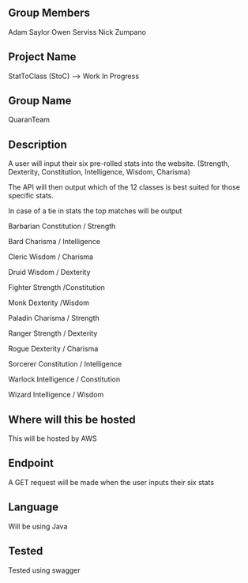 Group Members
---------------------
Adam Saylor
Owen Serviss
Nick Zumpano

Project Name
---------------------
StatToClass (StoC) --> Work In Progress

Group Name
---------------------
QuaranTeam

Description 
---------------------

A user will input their six pre-rolled stats into the website.
(Strength, Dexterity, Constitution, Intelligence, Wisdom, Charisma)

The API will then output which of the 12 classes is best suited for those specific stats.

In case of a tie in stats the top matches will be output

Barbarian
Constitution / Strength

Bard
Charisma / Intelligence

Cleric
Wisdom / Charisma

Druid
Wisdom / Dexterity

Fighter
Strength /Constitution

Monk
Dexterity /Wisdom

Paladin
Charisma / Strength

Ranger
Strength / Dexterity

Rogue
Dexterity / Charisma

Sorcerer
Constitution / Intelligence

Warlock
Intelligence / Constitution

Wizard
Intelligence / Wisdom

Where will this be hosted
-----------------------------

This will be hosted by AWS

Endpoint
-----------------------------

A GET request will be made when the user inputs their six stats

Language
-----------------------------

Will be using Java

Tested
-----------------------------

Tested using swagger